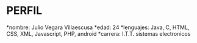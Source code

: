 PERFIL
=============
 *nombre: Julio Vegara Villaescusa
 *edad: 24
 *lenguajes: Java, C, HTML, CSS, XML, Javascript, PHP, android
 *carrera: I.T.T. sistemas electronicos